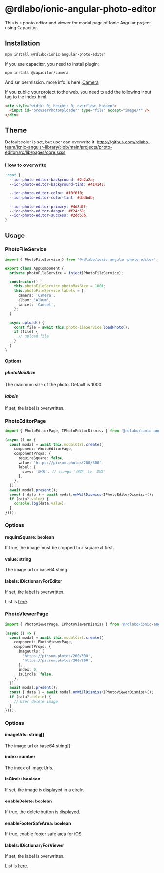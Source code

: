 # @rdlabo/ionic-angular-photo-editor

This is a photo editor and viewer for modal page of Ionic Angular project using Capacitor.

## Installation

```bash
npm install @rdlabo/ionic-angular-photo-editor
```

If you use capacitor, you need to install plugin:

```bash
npm install @capacitor/camera
```

And set permission. more info is here: [Camera](https://capacitorjs.com/docs/apis/camera#android-configuration)

If you public your project to the web, you need to add the following input tag to the index.html.

```html
<div style="width: 0; height: 0; overflow: hidden">
  <input id="browserPhotoUploader" type="file" accept="image/*" />
</div>
```

## Theme

Default color is set, but user can overwrite it: https://github.com/rdlabo-team/ionic-angular-library/blob/main/projects/photo-editor/src/lib/pages/core.scss

### How to overwrite

```scss
:root {
  --ion-photo-editor-background: #2a2a2a;
  --ion-photo-editor-background-tint: #414141;

  --ion-photo-editor-color: #f0f0f0;
  --ion-photo-editor-color-tint: #dbdbdb;

  --ion-photo-editor-primary: #4d8dff;
  --ion-photo-editor-danger: #f24c58;
  --ion-photo-editor-success: #2dd55b;
}
```

## Usage

### PhotoFileService

```typescript
import { PhotoFileService } from '@rdlabo/ionic-angular-photo-editor';

export class AppComponent {
  private photoFileService = inject(PhotoFileService);

  constructor() {
    this.photoFileService.photoMaxSize = 1000;
    this.photoFileService.labels = {
      camera: 'Camera',
      album: 'Album',
      cancel: 'Cancel',
    };
  }
  
  async upload() {
    const file = await this.photoFileService.loadPhoto();
    if (file) {
      // upload file
    }
  }
}
````

#### Options
##### photoMaxSize

The maximum size of the photo. Default is 1000.

##### labels

If set, the label is overwritten.


### PhotoEditorPage

```typescript
import { PhotoEditorPage, IPhotoEditorDismiss } from '@rdlabo/ionic-angular-photo-editor';

(async () => {
  const modal = await this.modalCtrl.create({
    component: PhotoEditorPage,
    componentProps: {
      requireSquare: false,
      value: 'https://picsum.photos/200/300',
      label: {
        save: '送信', // change '保存' to '送信'
      },
    },
  });
  await modal.present();
  const { data } = await modal.onWillDismiss<IPhotoEditorDismiss>();
  if (data?.value) {
    console.log(data.value);
  }
})();
```

### Options

#### requireSquare: boolean

If true, the image must be cropped to a square at first.

#### value: string

The image url or base64 string.

#### labels: IDictionaryForEditor

If set, the label is overwritten.

List is [here](https://github.com/rdlabo-team/ionic-angular-library/blob/main/projects/photo-editor/src/lib/dictionaries.ts).


### PhotoViewerPage

```typescript
import { PhotoViewerPage, IPhotoViewerDismiss } from '@rdlabo/ionic-angular-photo-editor';

(async () => {
  const modal = await this.modalCtrl.create({
    component: PhotoViewerPage,
    componentProps: {
      imageUrls: [
        'https://picsum.photos/200/300',
        'https://picsum.photos/200/300',
      ],
      index: 0,
      isCircle: false,
    },
  });
  await modal.present();
  const { data } = await modal.onWillDismiss<IPhotoViewerDismiss>();
  if (data?.delete) {
    // User delete image
  }
})();
```

### Options

#### imageUrls: string[]

The image url or base64 string[].

#### index: number

The index of imageUrls.

#### isCircle: boolean

If set, the image is displayed in a circle.

#### enableDelete: boolean

If true, the delete button is displayed.

#### enableFooterSafeArea: boolean

If true, enable footer safe area for iOS.

#### labels: IDictionaryForViewer

If set, the label is overwritten.

List is [here](https://github.com/rdlabo-team/ionic-angular-library/blob/main/projects/photo-editor/src/lib/dictionaries.ts).
